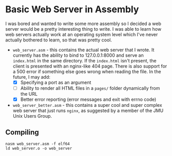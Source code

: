 # Basic Web Server in Assembly

I was bored and wanted to write some more assembly so I decided a web server would be a pretty interesting thing to write. I was able to learn how web servers actually work at an operating system level which I've never actually bothered to learn, so that was pretty cool.

 - `web_server.asm` - this contains the actual web server that I wrote. It currently has the ability to bind to 127.0.0.1:8000 and serve an `index.html` in the same directory. If the `index.html` isn't present, the client is presented with an nginx-like 404 page. There is also support for a 500 error if something else goes wrong when reading the file. In the future, I may add:
   - [x] Specifying a port as an argument
   - [ ] Ability to render all HTML files in a `pages/` folder dynamically from the URL
   - [x] Better error reporting (error messages and exit with errno code)
 - `web_server_better.asm` - this contains a super cool and super complex web server that just runs `nginx`, as suggested by a member of the JMU Unix Users Group.

## Compiling

```properties
nasm web_server.asm -f elf64
ld web_server.o -o web_server
```